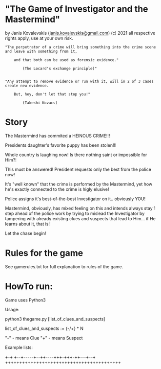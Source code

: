 # "The Game of Investigator and the Mastermind"

by Janis Kovalevskis (janis.kovalevskis@gmail.com) (c) 2021
all respective rights apply, use at your own risk.

	"The perpetrator of a crime will bring something into the crime scene  and leave with something from it, 

		and that both can be used as forensic evidence." 

			(The Locard's exchange principle)"


	"Any attempt to remove evidence or run with it, will in 2 of 3 cases create new evidence. 

		But, hey, don't let that stop you!"

			(Takeshi Kovacs)


# Story

The Mastermind has commited a HEINOUS CRIME!!! 

Presidents daughter's favorite puppy has been stolen!!! 

Whole country is laughing now! Is there nothing saint or impossible for Him?! 

This must be answered! President requests only the best from the police now!

It's "well known" that the crime is performed by the Mastermind, 
	yet how he's exactly connected to the crime is higly elusive! 

Police assigns it's best-of-the-best Investigator on it.. obviously YOU!

Mastermind, obviously, has mixed feeling on this and intends always stay 1 step ahead of the police work 
	by trying to mislead the Investigator by tampering with already existing clues and suspects 
		that lead to Him... if He learns about it, that is!	

Let the chase begin!

# Rules for the game

See gamerules.txt for full explanation to rules of the game.

# HowTo run:

Game uses Python3

Usage:

python3 thegame.py [list_of_clues_and_suspects]

list_of_clues_and_suspects := {-/+} * N

 "-" - means Clue
 "+" - means Suspect

Example lists:

+-+
+--+-----+--++----+++-+++-++---+--+
+++++++++++++++++++++++++++++++++++++++++


